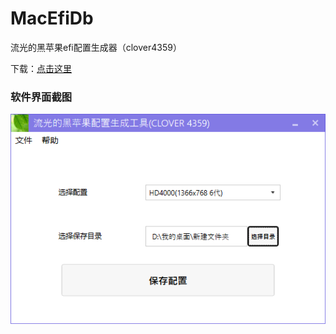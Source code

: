 # MacEfiDb
流光的黑苹果efi配置生成器（clover4359）

下载：[点击这里](https://github.com/liuguangw/MacEfiDb/releases/download/1.2/Release.for.windows.zip)

### 软件界面截图

![截图0](app_images/img0.png)

